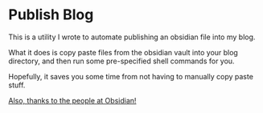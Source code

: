 # Publish Blog

This is a utility I wrote to automate publishing an obsidian file into my blog.

What it does is copy paste files from the obsidian vault into your blog directory, and then run some pre-specified shell commands for you.

Hopefully, it saves you some time from not having to manually copy paste stuff.

[Also, thanks to the people at Obsidian!](https://docs.obsidian.md/Plugins/Releasing/Release+your+plugin+with+GitHub+Actions)
